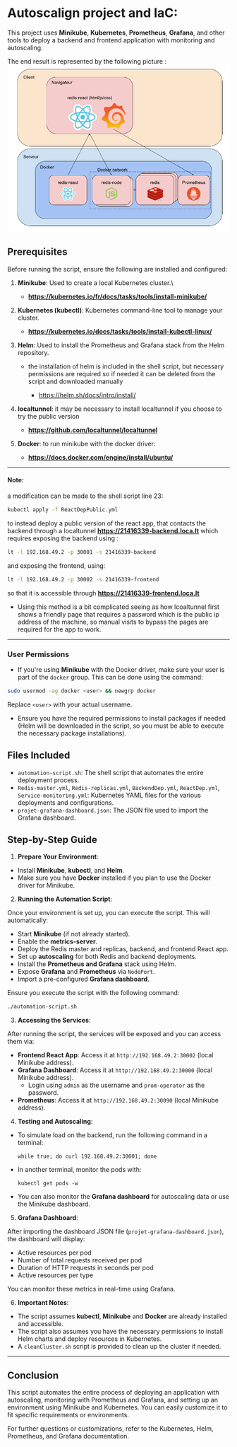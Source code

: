 # Autoscalign project and IaC:

This project uses **Minikube**, **Kubernetes**, **Prometheus**, **Grafana**, and other tools to deploy a backend and frontend application with monitoring and autoscaling.

The end result is represented by the following picture : 
![architecture](Architecture.png)

## Prerequisites

Before running the script, ensure the following are installed and configured:

1. **Minikube**: Used to create a local Kubernetes cluster.\
   - **https://kubernetes.io/fr/docs/tasks/tools/install-minikube/**
     
2. **Kubernetes (kubectl)**: Kubernetes command-line tool to manage your cluster.

   - **https://kubernetes.io/docs/tasks/tools/install-kubectl-linux/**

3. **Helm**: Used to install the Prometheus and Grafana stack from the Helm repository.
    - the installation of helm is included in the shell script, but necessary permissions are required so if needed it can be deleted from the script and downloaded manually

       - https://helm.sh/docs/intro/install/
4. **localtunnel**: it may be necessary to install localtunnel if you choose to try the public version
    - **https://github.com/localtunnel/localtunnel**
5. **Docker**: to run minikube with the docker driver:
    - **https://docs.docker.com/engine/install/ubuntu/**
---
#### Note:
a modification can be made to the shell script line 23:
```bash
kubectl apply -f ReactDepPublic.yml
```
to instead deploy a public version of the react app, that contacts the backend through a localtunnel **https://21416339-backend.loca.lt** which requires exposing the backend using :
```bash
lt -l 192.168.49.2 -p 30001 -s 21416339-backend
```
and exposing the frontend, using:
```bash
lt -l 192.168.49.2 -p 30002 -s 21416339-frontend
```
so that it is accessible through **https://21416339-frontend.loca.lt**

- Using this method is a bit complicated seeing as how lcoaltunnel first shows a friendly page that requires a password which is the public ip address of the machine, so manual visits to bypass the pages are required for the app to work.

---
### User Permissions

- If you're using **Minikube** with the Docker driver, make sure your user is part of the `docker` group. This can be done using the command:

```bash
sudo usermod -ag docker <user> && newgrp docker
```

Replace `<user>` with your actual username.

- Ensure you have the required permissions to install packages if needed (Helm will be downloaded in the script, so you must be able to execute the necessary package installations).

## Files Included

- `automation-script.sh`: The shell script that automates the entire deployment process.
- `Redis-master.yml`, `Redis-replicas.yml`, `BackendDep.yml`, `ReactDep.yml`, `Service-monitoring.yml`: Kubernetes YAML files for the various deployments and configurations.
- `projet-grafana-dashboard.json`: The JSON file used to import the Grafana dashboard.

## Step-by-Step Guide

1. **Prepare Your Environment**:

 - Install **Minikube**, **kubectl**, and **Helm**.
 - Make sure you have **Docker** installed if you plan to use the Docker driver for Minikube.

2. **Running the Automation Script**:

 Once your environment is set up, you can execute the script. This will automatically:

 - Start **Minikube** (if not already started).
 - Enable the **metrics-server**.
 - Deploy the Redis master and replicas, backend, and frontend React app.
 - Set up **autoscaling** for both Redis and backend deployments.
 - Install the **Prometheus and Grafana** stack using Helm.
 - Expose **Grafana** and **Prometheus** via `NodePort`.
 - Import a pre-configured **Grafana dashboard**.
 
 Ensure you execute the script with the following command:

```bash
./automation-script.sh
```

3. **Accessing the Services**:

After running the script, the services will be exposed and you can access them via:

- **Frontend React App**: Access it at `http://192.168.49.2:30002` (local Minikube address).
- **Grafana Dashboard**: Access it at `http://192.168.49.2:30000` (local Minikube address).
  - Login using `admin` as the username and `prom-operator` as the password.
- **Prometheus**: Access it at `http://192.168.49.2:30090` (local Minikube address).

4. **Testing and Autoscaling**:

- To simulate load on the backend, run the following command in a terminal:
  ```
  while true; do curl 192.168.49.2:30001; done
  ```
- In another terminal, monitor the pods with:
  ```
  kubectl get pods -w
  ```
- You can also monitor the **Grafana dashboard** for autoscaling data or use the Minikube dashboard.

5. **Grafana Dashboard**:

After importing the dashboard JSON file (`projet-grafana-dashboard.json`), the dashboard will display:
- Active resources per pod
- Number of total requests received per pod
- Duration of HTTP requests in seconds per pod
- Active resources per type

You can monitor these metrics in real-time using Grafana.

6. **Important Notes**:

- The script assumes **kubectl**, **Minikube** and **Docker** are already installed and accessible.
- The script also assumes you have the necessary permissions to install Helm charts and deploy resources in Kubernetes.
- A `cleanCluster.sh` script is provided to clean up the cluster if needed.

---

## Conclusion

This script automates the entire process of deploying an application with autoscaling, monitoring with Prometheus and Grafana, and setting up an environment using Minikube and Kubernetes. You can easily customize it to fit specific requirements or environments.

For further questions or customizations, refer to the Kubernetes, Helm, Prometheus, and Grafana documentation.
